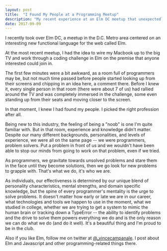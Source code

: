 ```yaml
---
layout: post
title:  "I Found My People at a Programming Meetup" 
description: "My recent experience at an Elm DC meetup that unexpectedly resulted in a few feels." 
date: 2017-09-09
---
```


I recently took over Elm DC, a meetup in the D.C. Metro area centered on an interesting new functional language for the web called Elm.

At the most recent meetup, I had the idea to wire my Macbook up to the big TV and work through a coding challenge in Elm on the premise that anyone interested could join in.

The first few minutes were a bit awkward, as a room full of programmers may be, but not much time passed before people started looking up from their screens and chipping in an idea here, a comment there. Before I knew it, every single person in that room (there were about 7 of us) had rallied around the TV and was completely immersed in the challenge, some even standing up from their seats and moving closer to the screen.

In that moment, I knew I had found my people. I picked the right profession after all. 

Being new to this industry, the feeling of being a "noob" is one I'm quite familiar with. But in that room, experience and knowledge didn't matter. Despite our many different backgrounds, personalities, and levels of experience, we were all on the same page -- we were programmers, problem solvers. Put a problem in front of us and we wouldn't have been able to stop our minds from going to work on that problem, even if we tried. 

As programmers, we gravitate towards unsolved problems and stare them in the face until they become solutions, then we go look for new problems to grapple with. That's what we do, it's who we are. 

As individuals, our effectiveness is determined by our unique blend of personality characteristics, mental strengths, and domain specific knowledge, but the spine of every programmer's mentality is the urge to solve problems. It doesn't matter how early or late we are in our career, what technologies and tools we happen to use in the moment, what we studied in college, whether we are trying to get a system to mimic the human brain or tracking down a TypeError -- the ability to identify problems and the drive to solve them powers everything we do and is the only reason we can do what we do (and do it well). It's a beautiful thing and I'm proud to be in the club.

Also if you like Elm, follow me on twitter at [@_vincecampanale](https://twitter.com/_vincecampanale). I post about Elm and Javascript and other programming-related things there.


